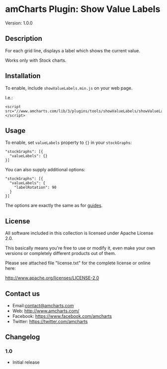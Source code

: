 # amCharts Plugin: Show Value Labels

Version: 1.0.0


## Description

For each grid line, displays a label which shows the current value.

Works only with Stock charts.

## Installation

To enable, include `showValueLabels.min.js` on your web page.

I.e.:

```
<script src="//www.amcharts.com/lib/3/plugins/tools/showValueLabels/showValueLabels.min.js"></script>
```

## Usage

To enable, set `valueLabels` property to `{}` in your `stockGraphs`:

```
"stockGraphs": [{
  "valueLabels": {}
}]
```

You can also supply additional options:

```
"stockGraphs": [{
  "valueLabels": {
    "labelRotation": 90
  }
}]
```

The options are exactly the same as for [guides](http://docs.amcharts.com/3/javascriptstockchart/Guide).


## License

All software included in this collection is licensed under Apache License 2.0.

This basically means you're free to use or modify it, even make your own
versions or completely different products out of them.

Please see attached file "license.txt" for the complete license or online here:

http://www.apache.org/licenses/LICENSE-2.0


## Contact us

* Email:contact@amcharts.com
* Web: http://www.amcharts.com/
* Facebook: https://www.facebook.com/amcharts
* Twitter: https://twitter.com/amcharts


## Changelog

### 1.0
* Initial release
